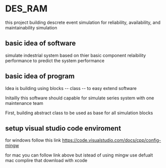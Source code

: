 
# DES_RAM

this project building descrete event simulation for reliability, availability, and maintainability simulation

## basic idea of software
simulate indestrial system based on thier basic component relaibility performance to predict the 
system performance

## basic idea of program
Idea is building using blocks -- class -- to easy extend software

Initailly this software should capable for simulate series system with one maintenance team 

First, building abstract class to be used as base for all simulation blocks

## setup visual studio code enviroment
for windows follow this link https://code.visualstudio.com/docs/cpp/config-mingw

for mac you can follow link above but istead of using mingw use defualt mac complire that download with xcode


